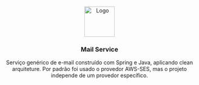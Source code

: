 <br/>
<p align="center">
  <a href="https://github.com/ Edsonalencar/Java-mail-service">
    <img src="https://i.imgur.com/4MFIdYG.png" alt="Logo" width="80" height="80">
  </a>

  <h3 align="center">Mail Service</h3>

  <p align="center">
    Serviço genérico de e-mail construído com Spring e Java, aplicando clean arquiteture. Por padrão foi usado o provedor AWS-SES, mas o projeto independe de um provedor específico.
    <br/>
    <br/>
  </p>
</p>
